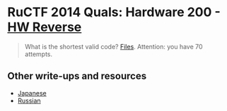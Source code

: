 # RuCTF 2014 Quals: Hardware 200 - [HW Reverse](https://github.com/HackerDom/ructf-2014-quals/tree/master/tasks/hw_reverse)

> What is the shortest valid code? [Files](https://github.com/HackerDom/ructf-2014-quals/blob/master/tasks/hw_reverse/static/hw_reverse.79377a87bcbe15a55d5b04fe5b8778eb.zip). Attention: you have 70 attempts.

## Other write-ups and resources

* [Japanese](http://d.hatena.ne.jp/waidotto/20140310/1394481816)
* [Russian](http://www.suslopas.pw/2014/03/ructf-hwreverse.html)
